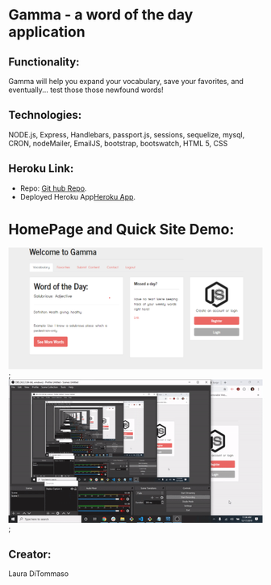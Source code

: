 # Gamma - a word of the day application 

## Functionality: 

Gamma will help you expand your vocabulary, save your favorites, and eventually... test those those newfound words!

## Technologies: 

NODE.js, Express, Handlebars, passport.js, sessions, sequelize, mysql, CRON, nodeMailer, EmailJS, bootstrap, bootswatch, HTML 5, CSS 

## Heroku Link: 
* Repo: [Git hub Repo](https://github.com/lmd808/gamma).
* Deployed Heroku App[Heroku App](https://desolate-eyrie-68120.herokuapp.com/).

# HomePage and Quick Site Demo:  

![homePage](./images/homepage.png);
![siteDemo](./images/demo.gif);



## Creator: 
Laura DiTommaso
